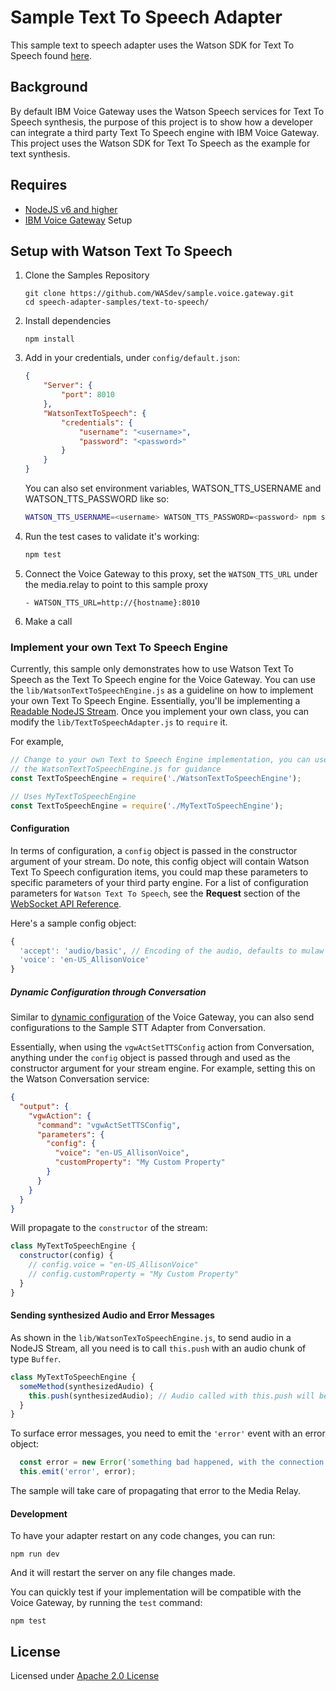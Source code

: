 # Sample Text To Speech Adapter

This sample text to speech adapter uses the Watson SDK for Text To Speech found [here](https://github.com/watson-developer-cloud/node-sdk).

## Background

By default IBM Voice Gateway uses the Watson Speech services for Text To Speech synthesis, the purpose of this project is to show how a developer can integrate a third party Text To Speech engine with IBM Voice Gateway. This project uses the Watson SDK for Text To Speech as the example for text synthesis.

## Requires
- [NodeJS v6 and higher](https://nodejs.org/en/download/)
- [IBM Voice Gateway](https://www.ibm.com/support/knowledgecenter/SS4U29/deploydocker.html) Setup

## Setup with Watson Text To Speech
1. Clone the Samples Repository
    ```
    git clone https://github.com/WASdev/sample.voice.gateway.git
    cd speech-adapter-samples/text-to-speech/
    ```
1. Install dependencies
    ```
    npm install
    ```
1. Add in your credentials, under `config/default.json`:
    ```json
    {
        "Server": {
            "port": 8010
        },
        "WatsonTextToSpeech": {
            "credentials": {
                "username": "<username>",
                "password": "<password>"
            }
        }
    }
    ```

    You can also set environment variables, WATSON_TTS_USERNAME and WATSON_TTS_PASSWORD like so:
    ```bash
    WATSON_TTS_USERNAME=<username> WATSON_TTS_PASSWORD=<password> npm start
    ```

1. Run the test cases to validate it's working:

    ```bash
    npm test
    ```

1. Connect the Voice Gateway to this proxy, set the `WATSON_TTS_URL` under the media.relay to point to this sample proxy
    ```
    - WATSON_TTS_URL=http://{hostname}:8010
    ```

1. Make a call

### Implement your own Text To Speech Engine

  Currently, this sample only demonstrates how to use Watson Text To Speech as the Text To Speech engine for the Voice Gateway. You can use the `lib/WatsonTextToSpeechEngine.js` as a guideline on how to implement your own Text To Speech Engine. Essentially, you'll be implementing a [Readable NodeJS Stream](http://nodejs.org/api/stream.html#stream_class_stream_readable). Once you implement your own class, you can modify the `lib/TextToSpeechAdapter.js` to `require` it.

  For example,

  ```js
  // Change to your own Text to Speech Engine implementation, you can use
  // the WatsonTextToSpeechEngine.js for guidance
  const TextToSpeechEngine = require('./WatsonTextToSpeechEngine');
  ```

  ```js
  // Uses MyTextToSpeechEngine
  const TextToSpeechEngine = require('./MyTextToSpeechEngine');
  ```

  #### Configuration
  In terms of configuration, a `config` object is passed in the constructor argument of your stream. Do note, this config object will contain Watson Text To Speech configuration items, you could map these parameters to specific parameters of your third party engine. For a list of configuration parameters for `Watson Text To Speech`, see the **Request** section of the [WebSocket API Reference](https://www.ibm.com/watson/developercloud/text-to-speech/api/v1/#wss_methods).

  Here's a sample config object:
  ```javascript
  {
    'accept': 'audio/basic', // Encoding of the audio, defaults to mulaw (pcmu) at 8kHz
    'voice': 'en-US_AllisonVoice'
  }
  ```
  ##### Dynamic Configuration through Conversation
  Similar to [dynamic configuration](https://www.ibm.com/support/knowledgecenter/SS4U29/dynamicspeech.html) of the Voice Gateway, you can also send configurations to the Sample STT Adapter from Conversation.

  Essentially, when using the `vgwActSetTTSConfig` action from Conversation, anything under the `config` object is passed through and used as the constructor argument for your stream engine.
  For example, setting this on the Watson Conversation service:

  ```json
  {
    "output": {
      "vgwAction": {
        "command": "vgwActSetTTSConfig",
        "parameters": {
          "config": {
            "voice": "en-US_AllisonVoice",
            "customProperty": "My Custom Property"
          }
        }
      }
    }
  }
  ```

  Will propagate to the `constructor` of the stream:

  ```javascript
  class MyTextToSpeechEngine {
    constructor(config) {
      // config.voice = "en-US_AllisonVoice"
      // config.customProperty = "My Custom Property"
    }
  }
  ```

  #### Sending synthesized Audio and Error Messages
  As shown in the `lib/WatsonTexToSpeechEngine.js`, to send audio in a NodeJS Stream, all you need is to call `this.push` with an audio chunk of type `Buffer`.

  ```javascript
  class MyTextToSpeechEngine {
    someMethod(synthesizedAudio) {
      this.push(synthesizedAudio); // Audio called with this.push will be sent to the Media Relay
    }
  }
  ```

  To surface error messages, you need to emit the `'error'` event with an error object:
  ```javascript
    const error = new Error('something bad happened, with the connection to my third party engine');
    this.emit('error', error);
  ```
  The sample will take care of propagating that error to the Media Relay.

  #### Development
  To have your adapter restart on any code changes, you can run:
  ```
  npm run dev
  ```
  And it will restart the server on any file changes made.

  You can quickly test if your implementation will be compatible with the Voice Gateway, by running the `test` command:
  ```
  npm test
  ```
## License

Licensed under [Apache 2.0 License](https://github.com/WASdev/sample.voice.gateway/blob/master/LICENSE)
